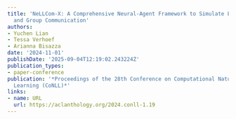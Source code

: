 ```yaml
---
title: 'NeLLCom-X: A Comprehensive Neural-Agent Framework to Simulate Language Learning
  and Group Communication'
authors:
- Yuchen Lian
- Tessa Verhoef
- Arianna Bisazza
date: '2024-11-01'
publishDate: '2025-09-04T12:19:02.243224Z'
publication_types:
- paper-conference
publication: '*Proceedings of the 28th Conference on Computational Natural Language
  Learning (CoNLL)*'
links:
- name: URL
  url: https://aclanthology.org/2024.conll-1.19
---
```

